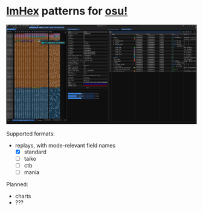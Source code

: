 # [ImHex](https://github.com/WerWolv/ImHex) patterns for [osu!](https://osu.ppy.sh)

![screenshot showing highlighted semantic data](images/demo-replay-full.png)

Supported formats:
- replays, with mode-relevant field names
  - [x] standard
  - [ ] taiko
  - [ ] ctb
  - [ ] mania

Planned:
- charts
- ???
